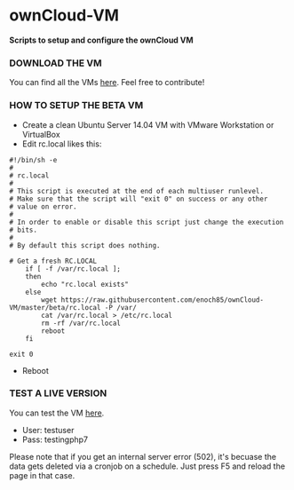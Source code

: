 # ownCloud-VM
**Scripts to setup and configure the ownCloud VM**

### DOWNLOAD THE VM

You can find all the VMs [here](https://www.techandme.se/pre-configured-owncloud-installaton/). Feel free to contribute!

### HOW TO SETUP THE BETA VM

- Create a clean Ubuntu Server 14.04 VM with VMware Workstation or VirtualBox
- Edit rc.local likes this:

```
#!/bin/sh -e
#
# rc.local
#
# This script is executed at the end of each multiuser runlevel.
# Make sure that the script will "exit 0" on success or any other
# value on error.
#
# In order to enable or disable this script just change the execution
# bits.
#
# By default this script does nothing.

# Get a fresh RC.LOCAL
    if [ -f /var/rc.local ];
    then
        echo "rc.local exists"
    else
        wget https://raw.githubusercontent.com/enoch85/ownCloud-VM/master/beta/rc.local -P /var/
        cat /var/rc.local > /etc/rc.local
        rm -rf /var/rc.local
        reboot
    fi

exit 0
```
- Reboot

### TEST A LIVE VERSION

You can test the VM [here](https://owncloudphp7.techandme.se/).
- User: testuser
- Pass: testingphp7

Please note that if you get an internal server error (502), it's becuase the data gets deleted via a cronjob on a schedule. Just press F5 and reload the page in that case.
